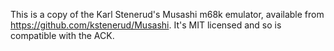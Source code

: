 This is a copy of the Karl Stenerud's Musashi m68k emulator, available from
https://github.com/kstenerud/Musashi.  It's MIT licensed and so is compatible
with the ACK.
